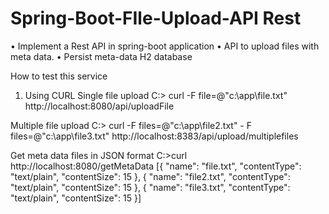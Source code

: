 
# Spring-Boot-FIle-Upload-API Rest
•	Implement a Rest API in spring-boot application
•	API to upload files with meta data.
•	Persist meta-data H2 database

How to test this service

1. Using CURL
Single file upload
C:\> curl -F file=@"c:\app\file.txt" http://localhost:8080/api/uploadFile

Multiple file upload
C:\> curl -F files=@"c:\app\file2.txt" - F files=@"c:\app\file3.txt" http://localhost:8383/api/upload/multiplefiles

Get meta data files in JSON format
C:\>curl http://localhost:8080/getMetaData
[{
	"name": "file.txt",
	"contentType": "text/plain",
	"contentSize": 15
}, {
	"name": "file2.txt",
	"contentType": "text/plain",
	"contentSize": 15
}, {
	"name": "file3.txt",
	"contentType": "text/plain",
	"contentSize": 15
}]



